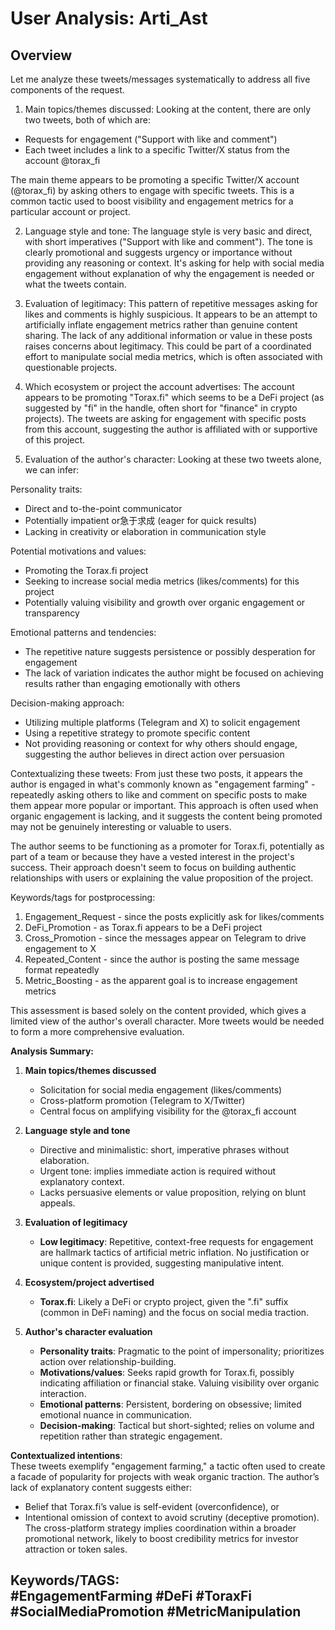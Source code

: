 # User Analysis: Arti_Ast

## Overview

<think>
Let me analyze these tweets/messages systematically to address all five components of the request.

1. Main topics/themes discussed:
Looking at the content, there are only two tweets, both of which are:
- Requests for engagement ("Support with like and comment")
- Each tweet includes a link to a specific Twitter/X status from the account @torax_fi

The main theme appears to be promoting a specific Twitter/X account (@torax_fi) by asking others to engage with specific tweets. This is a common tactic used to boost visibility and engagement metrics for a particular account or project.

2. Language style and tone:
The language style is very basic and direct, with short imperatives ("Support with like and comment"). The tone is clearly promotional and suggests urgency or importance without providing any reasoning or context. It's asking for help with social media engagement without explanation of why the engagement is needed or what the tweets contain.

3. Evaluation of legitimacy:
This pattern of repetitive messages asking for likes and comments is highly suspicious. It appears to be an attempt to artificially inflate engagement metrics rather than genuine content sharing. The lack of any additional information or value in these posts raises concerns about legitimacy. This could be part of a coordinated effort to manipulate social media metrics, which is often associated with questionable projects.

4. Which ecosystem or project the account advertises:
The account appears to be promoting "Torax.fi" which seems to be a DeFi project (as suggested by "fi" in the handle, often short for "finance" in crypto projects). The tweets are asking for engagement with specific posts from this account, suggesting the author is affiliated with or supportive of this project.

5. Evaluation of the author's character:
Looking at these two tweets alone, we can infer:

Personality traits: 
- Direct and to-the-point communicator
- Potentially impatient or急于求成 (eager for quick results)
- Lacking in creativity or elaboration in communication style

Potential motivations and values:
- Promoting the Torax.fi project
- Seeking to increase social media metrics (likes/comments) for this project
- Potentially valuing visibility and growth over organic engagement or transparency

Emotional patterns and tendencies:
- The repetitive nature suggests persistence or possibly desperation for engagement
- The lack of variation indicates the author might be focused on achieving results rather than engaging emotionally with others

Decision-making approach:
- Utilizing multiple platforms (Telegram and X) to solicit engagement
- Using a repetitive strategy to promote specific content
- Not providing reasoning or context for why others should engage, suggesting the author believes in direct action over persuasion

Contextualizing these tweets:
From just these two posts, it appears the author is engaged in what's commonly known as "engagement farming" - repeatedly asking others to like and comment on specific posts to make them appear more popular or important. This approach is often used when organic engagement is lacking, and it suggests the content being promoted may not be genuinely interesting or valuable to users.

The author seems to be functioning as a promoter for Torax.fi, potentially as part of a team or because they have a vested interest in the project's success. Their approach doesn't seem to focus on building authentic relationships with users or explaining the value proposition of the project.

Keywords/tags for postprocessing:
1. Engagement_Request - since the posts explicitly ask for likes/comments
2. DeFi_Promotion - as Torax.fi appears to be a DeFi project
3. Cross_Promotion - since the messages appear on Telegram to drive engagement to X
4. Repeated_Content - since the author is posting the same message format repeatedly
5. Metric_Boosting - as the apparent goal is to increase engagement metrics

This assessment is based solely on the content provided, which gives a limited view of the author's overall character. More tweets would be needed to form a more comprehensive evaluation.
</think>

**Analysis Summary:**

1. **Main topics/themes discussed**  
   - Solicitation for social media engagement (likes/comments)  
   - Cross-platform promotion (Telegram to X/Twitter)  
   - Central focus on amplifying visibility for the @torax_fi account  

2. **Language style and tone**  
   - Directive and minimalistic: short, imperative phrases without elaboration.  
   - Urgent tone: implies immediate action is required without explanatory context.  
   - Lacks persuasive elements or value proposition, relying on blunt appeals.  

3. **Evaluation of legitimacy**  
   - **Low legitimacy**: Repetitive, context-free requests for engagement are hallmark tactics of artificial metric inflation. No justification or unique content is provided, suggesting manipulative intent.  

4. **Ecosystem/project advertised**  
   - **Torax.fi**: Likely a DeFi or crypto project, given the ".fi" suffix (common in DeFi naming) and the focus on social media traction.  

5. **Author's character evaluation**  
   - **Personality traits**: Pragmatic to the point of impersonality; prioritizes action over relationship-building.  
   - **Motivations/values**: Seeks rapid growth for Torax.fi, possibly indicating affiliation or financial stake. Valuing visibility over organic interaction.  
   - **Emotional patterns**: Persistent, bordering on obsessive; limited emotional nuance in communication.  
   - **Decision-making**: Tactical but short-sighted; relies on volume and repetition rather than strategic engagement.  

**Contextualized intentions**:  
These tweets exemplify "engagement farming," a tactic often used to create a facade of popularity for projects with weak organic traction. The author’s lack of explanatory content suggests either:  
- Belief that Torax.fi’s value is self-evident (overconfidence), or  
- Intentional omission of context to avoid scrutiny (deceptive promotion).  
The cross-platform strategy implies coordination within a broader promotional network, likely to boost credibility metrics for investor attraction or token sales.  

**Keywords/TAGS:**  
#EngagementFarming #DeFi #ToraxFi #SocialMediaPromotion #MetricManipulation
---
